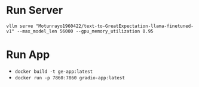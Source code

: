 # Run Server

```vllm serve "Motunrayo1960422/text-to-GreatExpectation-llama-finetuned-v1" --max_model_len 56000 --gpu_memory_utilization 0.95```

# Run App
- ```docker build -t ge-app:latest```
- ```docker run -p 7860:7860 gradio-app:latest```

